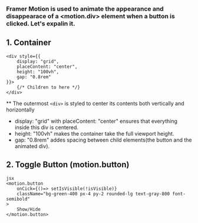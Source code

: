 ### Framer Motion is used to animate the appearance and disappearace of a <motion.div> element when a button is clicked. Let's expalin it.

## 1. Container <div>

```
<div style={{
    display: "grid",
    placeContent: "center",
    height: "100vh",
    gap: "0.8rem"
}}>
    {/* Children to here */}
</div>
```

 \*\* The outermost ```<div>``` is styled to center its contents both vertically and horizontally
- display: "grid" with placeContent: "center" ensures that everything inside this div is centered.
- height: "100vh" makes the container take the full viewport height.
- gap: "0.8rem" addes spacing between child elements(the button and the animated div).

## 2. Toggle Button (motion.button)

```
jsx
<motion.button
    onCick={()=> setIsVisible(!isVisible)}
    className="bg-green-400 px-4 py-2 rounded-lg text-gray-800 font-semibold"
>
    Show/Hide
</motion.button>
```
